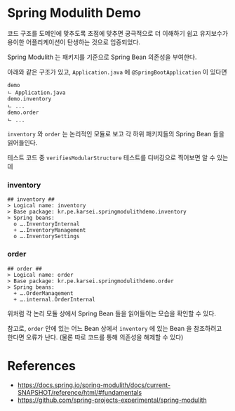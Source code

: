 # Spring Modulith Demo

코드 구조를 도메인에 맞추도록 초점에 맞추면 궁극적으로 더 이해하기 쉽고 유지보수가 용이한 어플리케이션이 탄생하는 것으로 입증되었다.

Spring Modulith 는 패키지를 기준으로 Spring Bean 의존성을 부여한다.

아래와 같은 구조가 있고, `Application.java` 에 `@SpringBootApplication` 이 있다면

```
demo
ㄴ Application.java
demo.inventory
ㄴ ...
demo.order
ㄴ ...
```

`inventory` 와 `order` 는 논리적인 모듈로 보고 각 하위 패키지들의 Spring Bean 들을 읽어들인다.

테스트 코드 중 `verifiesModularStructure` 테스트를 디버깅으로 찍어보면 알 수 있는데

### inventory

```
## inventory ##
> Logical name: inventory
> Base package: kr.pe.karsei.springmodulithdemo.inventory
> Spring beans:
  o ….InventoryInternal
  + ….InventoryManagement
  o ….InventorySettings
```

### order

```
## order ##
> Logical name: order
> Base package: kr.pe.karsei.springmodulithdemo.order
> Spring beans:
  + ….OrderManagement
  + ….internal.OrderInternal
```

위처럼 각 논리 모듈 상에서 Spring Bean 들을 읽어들이는 모습을 확인할 수 있다.

참고로, `order` 안에 있는 어느 Bean 상에서 `inventory` 에 있는 Bean 을 참조하려고 한다면 오류가 난다. (물론 따로 코드를 통해 의존성을 해제할 수 있다)

# References

* https://docs.spring.io/spring-modulith/docs/current-SNAPSHOT/reference/html/#fundamentals
* https://github.com/spring-projects-experimental/spring-modulith
